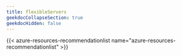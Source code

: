 ```yaml
---
title: flexibleServers
geekdocCollapseSection: true
geekdocHidden: false
---
```


{{< azure-resources-recommendationlist name="azure-resources-recommendationlist" >}}
